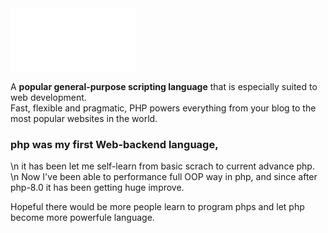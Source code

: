 <img src="https://github.com/senkoraku552/PHP-diving-notes/blob/master/public/php-logo-white.svg" width="200"/>

<p class="hero-text">
  A <strong>popular general-purpose scripting language</strong> 
  that is especially suited to web development.<br>
  Fast, flexible and pragmatic, PHP powers everything from your blog to the most popular websites in the world.
</p>


### php was my first Web-backend language, 
\n
it has been let me self-learn from basic scrach to current advance php.
\n
Now I've been able to performance full OOP way in php, and since after php-8.0 it has been getting huge improve.

Hopeful there would be more people learn to program phps and let php become more powerfule language.

